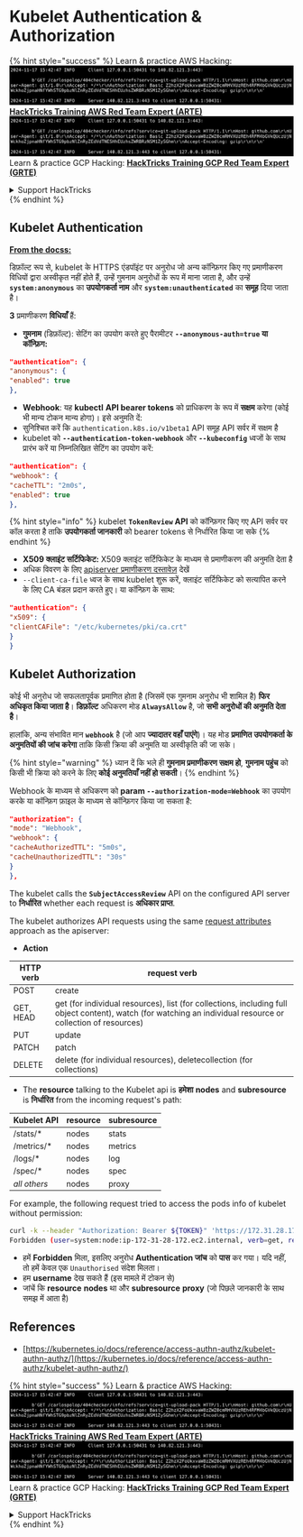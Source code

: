 # Kubelet Authentication & Authorization

{% hint style="success" %}
Learn & practice AWS Hacking:<img src="../../../.gitbook/assets/image (1).png" alt="" data-size="line">[**HackTricks Training AWS Red Team Expert (ARTE)**](https://training.hacktricks.xyz/courses/arte)<img src="../../../.gitbook/assets/image (1).png" alt="" data-size="line">\
Learn & practice GCP Hacking: <img src="../../../.gitbook/assets/image (2).png" alt="" data-size="line">[**HackTricks Training GCP Red Team Expert (GRTE)**<img src="../../../.gitbook/assets/image (2).png" alt="" data-size="line">](https://training.hacktricks.xyz/courses/grte)

<details>

<summary>Support HackTricks</summary>

* Check the [**subscription plans**](https://github.com/sponsors/carlospolop)!
* **Join the** 💬 [**Discord group**](https://discord.gg/hRep4RUj7f) or the [**telegram group**](https://t.me/peass) or **follow** us on **Twitter** 🐦 [**@hacktricks\_live**](https://twitter.com/hacktricks\_live)**.**
* **Share hacking tricks by submitting PRs to the** [**HackTricks**](https://github.com/carlospolop/hacktricks) and [**HackTricks Cloud**](https://github.com/carlospolop/hacktricks-cloud) github repos.

</details>
{% endhint %}

## Kubelet Authentication <a href="#kubelet-authentication" id="kubelet-authentication"></a>

[**From the docss:**](https://kubernetes.io/docs/reference/access-authn-authz/kubelet-authn-authz/)

डिफ़ॉल्ट रूप से, kubelet के HTTPS एंडपॉइंट पर अनुरोध जो अन्य कॉन्फ़िगर किए गए प्रमाणीकरण विधियों द्वारा अस्वीकृत नहीं होते हैं, उन्हें गुमनाम अनुरोधों के रूप में माना जाता है, और उन्हें **`system:anonymous`** का **उपयोगकर्ता नाम** और **`system:unauthenticated`** का **समूह** दिया जाता है।

**3** प्रमाणीकरण **विधियाँ** हैं:

* **गुमनाम** (डिफ़ॉल्ट): सेटिंग का उपयोग करते हुए पैरामीटर **`--anonymous-auth=true` या कॉन्फ़िग:**
```json
"authentication": {
"anonymous": {
"enabled": true
},
```
* **Webhook**: यह **kubectl** **API bearer tokens** को प्राधिकरण के रूप में **सक्षम** करेगा (कोई भी मान्य टोकन मान्य होगा)। इसे अनुमति दें:
* सुनिश्चित करें कि `authentication.k8s.io/v1beta1` API समूह API सर्वर में सक्षम है
* kubelet को **`--authentication-token-webhook`** और **`--kubeconfig`** ध्वजों के साथ प्रारंभ करें या निम्नलिखित सेटिंग का उपयोग करें:
```json
"authentication": {
"webhook": {
"cacheTTL": "2m0s",
"enabled": true
},
```
{% hint style="info" %}
kubelet **`TokenReview` API** को कॉन्फ़िगर किए गए API सर्वर पर कॉल करता है ताकि **उपयोगकर्ता जानकारी** को bearer tokens से निर्धारित किया जा सके
{% endhint %}

* **X509 क्लाइंट सर्टिफिकेट:** X509 क्लाइंट सर्टिफिकेट के माध्यम से प्रमाणीकरण की अनुमति देता है
* अधिक विवरण के लिए [apiserver प्रमाणीकरण दस्तावेज़](https://kubernetes.io/docs/reference/access-authn-authz/authentication/#x509-client-certs) देखें
* `--client-ca-file` ध्वज के साथ kubelet शुरू करें, क्लाइंट सर्टिफिकेट को सत्यापित करने के लिए CA बंडल प्रदान करते हुए। या कॉन्फ़िग के साथ:
```json
"authentication": {
"x509": {
"clientCAFile": "/etc/kubernetes/pki/ca.crt"
}
}
```
## Kubelet Authorization <a href="#kubelet-authentication" id="kubelet-authentication"></a>

कोई भी अनुरोध जो सफलतापूर्वक प्रमाणित होता है (जिसमें एक गुमनाम अनुरोध भी शामिल है) **फिर अधिकृत किया जाता है**। **डिफ़ॉल्ट** अधिकरण मोड **`AlwaysAllow`** है, जो **सभी अनुरोधों की अनुमति देता है**।

हालांकि, अन्य संभावित मान **`webhook`** है (जो आप **ज्यादातर वहाँ पाएंगे**)। यह मोड **प्रमाणित उपयोगकर्ता के अनुमतियों की जांच करेगा** ताकि किसी क्रिया की अनुमति या अस्वीकृति की जा सके।

{% hint style="warning" %}
ध्यान दें कि भले ही **गुमनाम प्रमाणीकरण सक्षम हो**, **गुमनाम पहुंच** को किसी भी क्रिया को करने के लिए **कोई अनुमतियाँ नहीं हो सकती**।
{% endhint %}

Webhook के माध्यम से अधिकरण को **param `--authorization-mode=Webhook`** का उपयोग करके या कॉन्फ़िग फ़ाइल के माध्यम से कॉन्फ़िगर किया जा सकता है:
```json
"authorization": {
"mode": "Webhook",
"webhook": {
"cacheAuthorizedTTL": "5m0s",
"cacheUnauthorizedTTL": "30s"
}
},
```
The kubelet calls the **`SubjectAccessReview`** API on the configured API server to **निर्धारित** whether each request is **अधिकार प्राप्त**.

The kubelet authorizes API requests using the same [request attributes](https://kubernetes.io/docs/reference/access-authn-authz/authorization/#review-your-request-attributes) approach as the apiserver:

* **Action**

| HTTP verb | request verb                                                                                                                                                  |
| --------- | ------------------------------------------------------------------------------------------------------------------------------------------------------------- |
| POST      | create                                                                                                                                                        |
| GET, HEAD | get (for individual resources), list (for collections, including full object content), watch (for watching an individual resource or collection of resources) |
| PUT       | update                                                                                                                                                        |
| PATCH     | patch                                                                                                                                                         |
| DELETE    | delete (for individual resources), deletecollection (for collections)                                                                                         |

* The **resource** talking to the Kubelet api is **हमेशा** **nodes** and **subresource** is **निर्धारित** from the incoming request's path:

| Kubelet API  | resource | subresource |
| ------------ | -------- | ----------- |
| /stats/\*    | nodes    | stats       |
| /metrics/\*  | nodes    | metrics     |
| /logs/\*     | nodes    | log         |
| /spec/\*     | nodes    | spec        |
| _all others_ | nodes    | proxy       |

For example, the following request tried to access the pods info of kubelet without permission:
```bash
curl -k --header "Authorization: Bearer ${TOKEN}" 'https://172.31.28.172:10250/pods'
Forbidden (user=system:node:ip-172-31-28-172.ec2.internal, verb=get, resource=nodes, subresource=proxy)
```
* हमें **Forbidden** मिला, इसलिए अनुरोध **Authentication जांच** को **पास** कर गया। यदि नहीं, तो हमें केवल एक `Unauthorised` संदेश मिलता।
* हम **username** देख सकते हैं (इस मामले में टोकन से)
* जांचें कि **resource** **nodes** था और **subresource** **proxy** (जो पिछले जानकारी के साथ समझ में आता है)

## References

* [https://kubernetes.io/docs/reference/access-authn-authz/kubelet-authn-authz/](https://kubernetes.io/docs/reference/access-authn-authz/kubelet-authn-authz/)

{% hint style="success" %}
Learn & practice AWS Hacking:<img src="../../../.gitbook/assets/image (1).png" alt="" data-size="line">[**HackTricks Training AWS Red Team Expert (ARTE)**](https://training.hacktricks.xyz/courses/arte)<img src="../../../.gitbook/assets/image (1).png" alt="" data-size="line">\
Learn & practice GCP Hacking: <img src="../../../.gitbook/assets/image (2).png" alt="" data-size="line">[**HackTricks Training GCP Red Team Expert (GRTE)**<img src="../../../.gitbook/assets/image (2).png" alt="" data-size="line">](https://training.hacktricks.xyz/courses/grte)

<details>

<summary>Support HackTricks</summary>

* Check the [**subscription plans**](https://github.com/sponsors/carlospolop)!
* **Join the** 💬 [**Discord group**](https://discord.gg/hRep4RUj7f) or the [**telegram group**](https://t.me/peass) or **follow** us on **Twitter** 🐦 [**@hacktricks\_live**](https://twitter.com/hacktricks\_live)**.**
* **Share hacking tricks by submitting PRs to the** [**HackTricks**](https://github.com/carlospolop/hacktricks) and [**HackTricks Cloud**](https://github.com/carlospolop/hacktricks-cloud) github repos.

</details>
{% endhint %}
